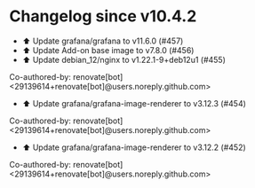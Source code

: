 # Changelog since v10.4.2
- ⬆️ Update grafana/grafana to v11.6.0 (#457) 
- ⬆️ Update Add-on base image to v7.8.0 (#456) 
- ⬆️ Update debian_12/nginx to v1.22.1-9+deb12u1 (#455)

Co-authored-by: renovate[bot] <29139614+renovate[bot]@users.noreply.github.com> 
- ⬆️ Update grafana/grafana-image-renderer to v3.12.3 (#454)

Co-authored-by: renovate[bot] <29139614+renovate[bot]@users.noreply.github.com> 
- ⬆️ Update grafana/grafana-image-renderer to v3.12.2 (#452)

Co-authored-by: renovate[bot] <29139614+renovate[bot]@users.noreply.github.com> 
